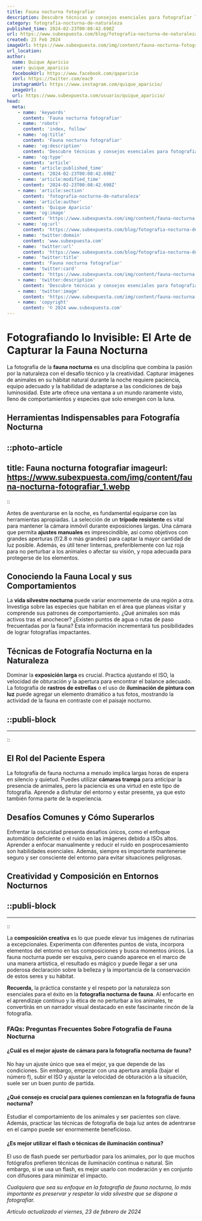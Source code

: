 ```yaml
---
title: Fauna nocturna fotografiar
description: Descubre técnicas y consejos esenciales para fotografiar la fauna nocturna con resultados impresionantes. ¡Inmortaliza la vida silvestre!
category: fotografia-nocturna-de-naturaleza
published_time: 2024-02-23T00:08:42.698Z
url: https://www.subexpuesta.com/blog/fotografia-nocturna-de-naturaleza/fauna-nocturna-fotografiar
created: 23 Feb 2024
imageUrl: https://www.subexpuesta.com/img/content/fauna-nocturna-fotografiar_1.webp
url_location:
author:
  name: Quique Aparicio
  user: quique_aparicio
  facebookUrl: https://www.facebook.com/qaparicio
  xUrl: https://twitter.com/eac9
  instagramUrl: https://www.instagram.com/quique_aparicio/
  imageUrl: 
  url: https://www.subexpuesta.com/usuario/quique_aparicio/
head:
  meta:
    - name: 'keywords'
      content: 'Fauna nocturna fotografiar'
    - name: 'robots'
      content: 'index, follow'
    - name: 'og:title'
      content: 'Fauna nocturna fotografiar'
    - name: 'og:description'
      content: 'Descubre técnicas y consejos esenciales para fotografiar la fauna nocturna con resultados impresionantes. ¡Inmortaliza la vida silvestre!'
    - name: 'og:type'
      content: 'article'
    - name: 'article:published_time'
      content: '2024-02-23T00:08:42.698Z'
    - name: 'article:modified_time'
      content: '2024-02-23T00:08:42.698Z'
    - name: 'article:section'
      content: 'fotografia-nocturna-de-naturaleza'
    - name: 'article:author'
      content: 'Quique Aparicio'
    - name: 'og:image'
      content: 'https://www.subexpuesta.com/img/content/fauna-nocturna-fotografiar_1.webp'
    - name: 'og:url'
      content: 'https://www.subexpuesta.com/blog/fotografia-nocturna-de-naturaleza/fauna-nocturna-fotografiar'
    - name: 'twitter:domain'
      content: 'www.subexpuesta.com'
    - name: 'twitter:url'
      content: 'https://www.subexpuesta.com/blog/fotografia-nocturna-de-naturaleza/fauna-nocturna-fotografiar'
    - name: 'twitter:title'
      content: 'Fauna nocturna fotografiar'
    - name: 'twitter:card'
      content: 'https://www.subexpuesta.com/img/content/fauna-nocturna-fotografiar_1.webp'
    - name: 'twitter:description'
      content: 'Descubre técnicas y consejos esenciales para fotografiar la fauna nocturna con resultados impresionantes. ¡Inmortaliza la vida silvestre!'
    - name: 'twitter:image'
      content: 'https://www.subexpuesta.com/img/content/fauna-nocturna-fotografiar_1.webp'
    - name: 'copyright'
      content: '© 2024 www.subexpuesta.com'
---
```

# Fotografiando lo Invisible: El Arte de Capturar la Fauna Nocturna

La fotografia de la **fauna nocturna** es una disciplina que combina la pasión por la naturaleza con el desafío técnico y la creatividad. Capturar imágenes de animales en su hábitat natural durante la noche requiere paciencia, equipo adecuado y la habilidad de adaptarse a las condiciones de baja luminosidad. Este arte ofrece una ventana a un mundo raramente visto, lleno de comportamientos y especies que solo emergen con la luna.

## Herramientas Indispensables para Fotografía Nocturna

::photo-article
---
title: Fauna nocturna fotografiar
imageurl: https://www.subexpuesta.com/img/content/fauna-nocturna-fotografiar_1.webp
---
::



Antes de aventurarse en la noche, es fundamental equiparse con las herramientas apropiadas. La selección de un **trípode resistente** es vital para mantener la cámara inmóvil durante exposiciones largas. Una cámara que permita **ajustes manuales** es imprescindible, así como objetivos con grandes aperturas (f/2.8 o más grandes) para captar la mayor cantidad de luz posible. Además, es útil tener linternas, preferiblemente con luz roja para no perturbar a los animales o afectar su visión, y ropa adecuada para protegerse de los elementos.

## Conociendo la Fauna Local y sus Comportamientos
La **vida silvestre nocturna** puede variar enormemente de una región a otra. Investiga sobre las especies que habitan en el área que planeas visitar y comprende sus patrones de comportamiento. ¿Qué animales son más activos tras el anochecer? ¿Existen puntos de agua o rutas de paso frecuentadas por la fauna? Esta información incrementará tus posibilidades de lograr fotografías impactantes.

## Técnicas de Fotografía Nocturna en la Naturaleza
Dominar la **exposición larga** es crucial. Practica ajustando el ISO, la velocidad de obturación y la apertura para encontrar el balance adecuado. La fotografía de **rastros de estrellas** o el uso de **iluminación de pintura con luz** puede agregar un elemento dramático a tus fotos, mostrando la actividad de la fauna en contraste con el paisaje nocturno.


  ::publi-block
  ---
  ---
  ::
  
  

## El Rol del Paciente Espera
La fotografía de fauna nocturna a menudo implica largas horas de espera en silencio y quietud. Puedes utilizar **cámaras trampa** para anticipar la presencia de animales, pero la paciencia es una virtud en este tipo de fotografía. Aprende a disfrutar del entorno y estar presente, ya que esto también forma parte de la experiencia.

## Desafíos Comunes y Cómo Superarlos
Enfrentar la oscuridad presenta desafíos únicos, como el enfoque automático deficiente o el ruido en las imágenes debido a ISOs altos. Aprender a enfocar manualmente y reducir el ruido en posprocesamiento son habilidades esenciales. Además, siempre es importante mantenerse seguro y ser consciente del entorno para evitar situaciones peligrosas.

## Creatividad y Composición en Entornos Nocturnos

  ::publi-block
  ---
  ---
  ::
  
  

La **composición creativa** es lo que puede elevar tus imágenes de rutinarias a excepcionales. Experimenta con diferentes puntos de vista, incorpora elementos del entorno en tus composiciones y busca momentos únicos. La fauna nocturna puede ser esquiva, pero cuando aparece en el marco de una manera artística, el resultado es mágico y puede llegar a ser una poderosa declaración sobre la belleza y la importancia de la conservación de estos seres y su hábitat.

**Recuerda,** la práctica constante y el respeto por la naturaleza son esenciales para el éxito en la **fotografía nocturna de fauna**. Al enfocarte en el aprendizaje continuo y la ética de no perturbar a los animales, te convertirás en un narrador visual destacado en este fascinante rincón de la fotografía.

### FAQs: Preguntas Frecuentes Sobre Fotografía de Fauna Nocturna

#### ¿Cuál es el mejor ajuste de cámara para la fotografía nocturna de fauna?

No hay un ajuste único que sea el mejor, ya que depende de las condiciones. Sin embargo, empezar con una apertura amplia (bajar el número f), subir el ISO y ajustar la velocidad de obturación a la situación, suele ser un buen punto de partida.

#### ¿Qué consejo es crucial para quienes comienzan en la fotografía de fauna nocturna?

Estudiar el comportamiento de los animales y ser pacientes son clave. Además, practicar las técnicas de fotografía de baja luz antes de adentrarse en el campo puede ser enormemente beneficioso.

#### ¿Es mejor utilizar el flash o técnicas de iluminación continua?

El uso de flash puede ser perturbador para los animales, por lo que muchos fotógrafos prefieren técnicas de iluminación continua o natural. Sin embargo, si se usa un flash, es mejor usarlo con moderación y en conjunto con difusores para minimizar el impacto.

_Cualquiera que sea su enfoque en la fotografía de fauna nocturna, lo más importante es preservar y respetar la vida silvestre que se dispone a fotografiar._

_Artículo actualizado el viernes, 23 de febrero de 2024_